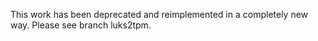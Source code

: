 This work has been deprecated and reimplemented in a completely new way.
Please see branch luks2tpm.
